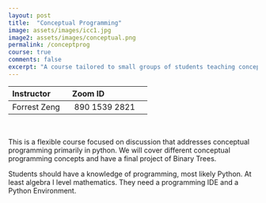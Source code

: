 ```yaml
---
layout: post
title:  "Conceptual Programming"
image: assets/images/icc1.jpg
image2: assets/images/conceptual.png
permalink: /conceptprog
course: true
comments: false
excerpt: "A course tailored to small groups of students teaching concepts of programming."
---
```


| Instructor | &nbsp;&nbsp;Zoom ID &nbsp; |
| :---        |        :--- |  
| Forrest Zeng | &nbsp;&nbsp; 890 1539 2821 &nbsp; &nbsp; |

<br>

This is a flexible course focused on discussion that addresses conceptual programming primarily in python. We will cover different conceptual programming concepts and have a final project of Binary Trees.

Students should have a knowledge of programming, most likely Python. At least algebra I level mathematics. They need a programming IDE and a Python Environment.
